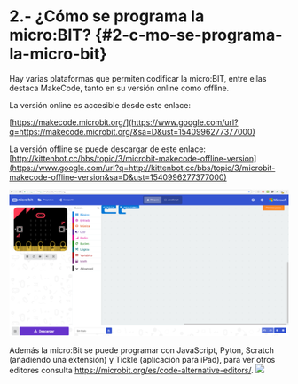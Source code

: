 # 2.- ¿Cómo se programa la micro:BIT? {#2-c-mo-se-programa-la-micro-bit}

Hay varias plataformas que permiten codificar la micro:BIT, entre ellas destaca MakeCode, tanto en su versión online como offline.

La versión online es accesible desde este enlace:

[https://makecode.microbit.org/](https://www.google.com/url?q=https://makecode.microbit.org/&sa=D&ust=1540996277377000)

La versión offline se puede descargar de este enlace: [http://kittenbot.cc/bbs/topic/3/microbit-makecode-offline-version](https://www.google.com/url?q=http://kittenbot.cc/bbs/topic/3/microbit-makecode-offline-version&sa=D&ust=1540996277377000)

![](/images/image34.png)

Además la micro:Bit se puede programar con JavaScript, Pyton, Scratch (añadiendo una extensión) y Tickle (aplicación para iPad), para ver otros editores consulta https://microbit.org/es/code-alternative-editors/.
![](https://microbit.org/images/editors.png)